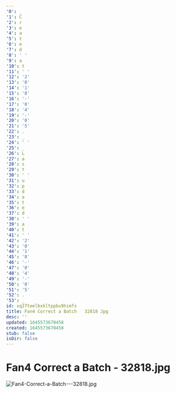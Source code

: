 ```yaml
---
'0': _
'1': C
'2': r
'3': e
'4': a
'5': t
'6': e
'7': d
'8': ' '
'9': a
'10': t
'11': ' '
'12': '2'
'13': '0'
'14': '1'
'15': '8'
'16': '-'
'17': '0'
'18': '4'
'19': '-'
'20': '0'
'21': '5'
'22': .
'23': _
'24': ' '
'25': _
'26': L
'27': a
'28': s
'29': t
'30': ' '
'31': u
'32': p
'33': d
'34': a
'35': t
'36': e
'37': d
'38': ' '
'39': a
'40': t
'41': ' '
'42': '2'
'43': '0'
'44': '1'
'45': '8'
'46': '-'
'47': '0'
'48': '4'
'49': '-'
'50': '0'
'51': '5'
'52': .
'53': _
id: xq27teelbxkltppbu9himfs
title: Fan4 Correct a Batch   32818 Jpg
desc: ''
updated: 1645573670458
created: 1645573670458
stub: false
isDir: false
---
```


# Fan4 Correct a Batch - 32818.jpg


![Fan4-Correct-a-Batch---32818.jpg](/assets/fan4-correct-a-batch---32818-1jpm4c6wm4ut.jpg)

